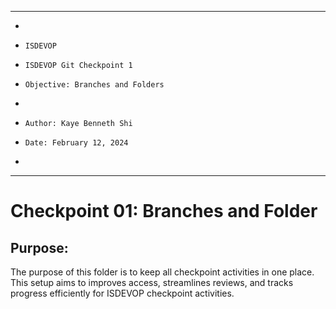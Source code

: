 **********************************************************************
*
*     ISDEVOP
*     ISDEVOP Git Checkpoint 1
*     Objective: Branches and Folders
*     
*     Author: Kaye Benneth Shi
*     Date: February 12, 2024
*     
**********************************************************************

# Checkpoint 01: Branches and Folder
## Purpose:
The purpose of this folder is to keep all checkpoint activities in one place. This setup aims to improves access, streamlines reviews, and tracks progress efficiently for ISDEVOP checkpoint activities.